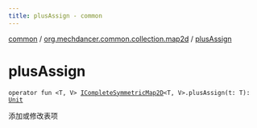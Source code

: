 ```yaml
---
title: plusAssign - common
---
```


[common](../index.html) / [org.mechdancer.common.collection.map2d](index.html) / [plusAssign](./plus-assign.html)

# plusAssign

`operator fun <T, V> `[`ICompleteSymmetricMap2D`](-i-complete-symmetric-map2-d/index.html)`<T, V>.plusAssign(t: T): `[`Unit`](https://kotlinlang.org/api/latest/jvm/stdlib/kotlin/-unit/index.html)

添加或修改表项

